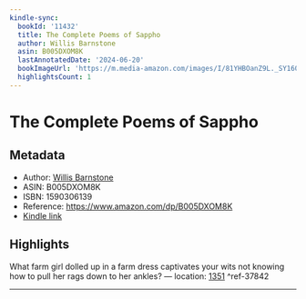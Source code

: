 ```yaml
---
kindle-sync:
  bookId: '11432'
  title: The Complete Poems of Sappho
  author: Willis Barnstone
  asin: B005DXOM8K
  lastAnnotatedDate: '2024-06-20'
  bookImageUrl: 'https://m.media-amazon.com/images/I/81YHBOanZ9L._SY160.jpg'
  highlightsCount: 1
---
```

# The Complete Poems of Sappho
## Metadata
* Author: [Willis Barnstone](https://www.amazon.comundefined)
* ASIN: B005DXOM8K
* ISBN: 1590306139
* Reference: https://www.amazon.com/dp/B005DXOM8K
* [Kindle link](kindle://book?action=open&asin=B005DXOM8K)

## Highlights
What farm girl dolled up in a farm dress captivates your wits not knowing how to pull her rags down to her ankles? — location: [1351](kindle://book?action=open&asin=B005DXOM8K&location=1351) ^ref-37842

---
